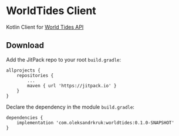 # WorldTides Client
Kotlin Client for [World Tides API](https://www.worldtides.info/apidocs)

## Download

Add the JitPack repo to your root `build.gradle`:

```
allprojects {
    repositories {
        ...
        maven { url 'https://jitpack.io' }
    }
}
```

Declare the dependency in the module `build.gradle`:

```
dependencies {
    implementation 'com.oleksandrkruk:worldtides:0.1.0-SNAPSHOT'
}
```
